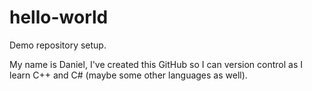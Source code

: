 # hello-world
Demo repository setup.

My name is Daniel, I've created this GitHub so I can version control as I learn C++ and C# (maybe some other languages as well).
